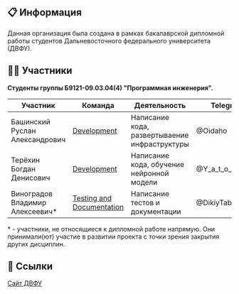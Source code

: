## 📋 Информация
Данная организация была создана в рамках бакалаврской дипломной работы студентов Дальневосточного федерального университета (ДВФУ).

## 🙎‍♂️ Участники
**Студенты группы Б9121-09.03.04(4) "Программная инженерия".**

| Участник | Команда | Деятельность | Telegram |
| --- | --- | --- | --- |
| Башинский Руслан Александрович | [Development](https://github.com/orgs/FEFU-Diploma-Bashinskii-Tertekhin/teams/development) | Написание кода, развертываение инфраструктуры | @Oidaho |
| Терёхин Богдан Денисович | [Development](https://github.com/orgs/FEFU-Diploma-Bashinskii-Tertekhin/teams/development) | Написание кода, обучение нейронной модели | @Y_a_t_o_c_h_k_a |
| Виноградов Владимир Алексеевич* | [Testing and Documentation](https://github.com/orgs/FEFU-Diploma-Bashinskii-Tertekhin/teams/testing-and-documentation) | Написание тестов и документации | @DikiyTaburet |


\* \- участники, не относящиеся к дипломной работе напрямую. Они принимали(ют) участие в развитии проекта с точки зрения закрытия других дисциплин.
  

## 🔗 Ссылки
[Сайт ДВФУ](https://www.dvfu.ru/)

